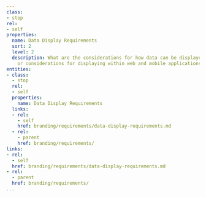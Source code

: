 ```yaml
---
class:
- stop
rel:
- self
properties:
  name: Data Display Requirements
  sort: 2
  level: 2
  description: What are the considerations for how data can be displayed. Any restrictions
    or considerations for displaying within web and mobile applications.
entities:
- class:
  - stop
  rel:
  - self
  properties:
    name: Data Display Requirements
  links:
  - rel:
    - self
    href: branding/requirements/data-display-requirements.md
  - rel:
    - parent
    href: branding/requirements/
links:
- rel:
  - self
  href: branding/requirements/data-display-requirements.md
- rel:
  - parent
  href: branding/requirements/
...
```

